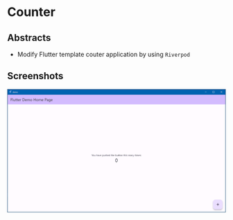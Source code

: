 # Counter

## Abstracts

* Modify Flutter template couter application by using `Riverpod`

## Screenshots

<img src="./images/windows.gif" width="600" />

[](https://drive.google.com/drive/u/0/folders/1NWJGmv_j9f0HEVWYi0NAEUPzu2l0Verp)